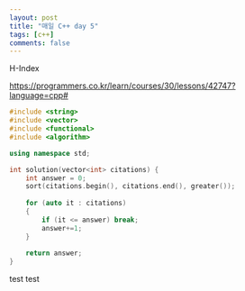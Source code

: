 ```yaml
---
layout: post
title: "매일 C++ day 5"
tags: [c++]
comments: false
---
```


H-Index

https://programmers.co.kr/learn/courses/30/lessons/42747?language=cpp#

```c++
#include <string>
#include <vector>
#include <functional> 
#include <algorithm>

using namespace std;

int solution(vector<int> citations) {
    int answer = 0;
    sort(citations.begin(), citations.end(), greater());
    
    for (auto it : citations)
    {
        if (it <= answer) break;
        answer+=1;
    }
    
    return answer;
}
```

test test
